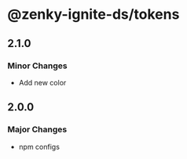 # @zenky-ignite-ds/tokens

## 2.1.0

### Minor Changes

- Add new color

## 2.0.0

### Major Changes

- npm configs
